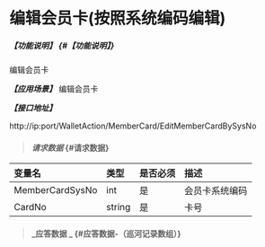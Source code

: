 # 编辑会员卡(按照系统编码编辑)

##### _【功能说明】_ {#【功能说明】}

编辑会员卡

_**【应用场景】**_
编辑会员卡

_**【接口地址】**_

http://ip:port/WalletAction/MemberCard/EditMemberCardBySysNo

> #### _请求数据_ {#请求数据}

| 变量名 | 类型 | 是否必须 | 描述 |
| :--- | :--- | :--- | :--- |
| MemberCardSysNo | int | 是 | 会员卡系统编码 |
| CardNo | string | 是 | 卡号 |

> #### _应答数据 _ {#应答数据-（巡河记录数组）}



